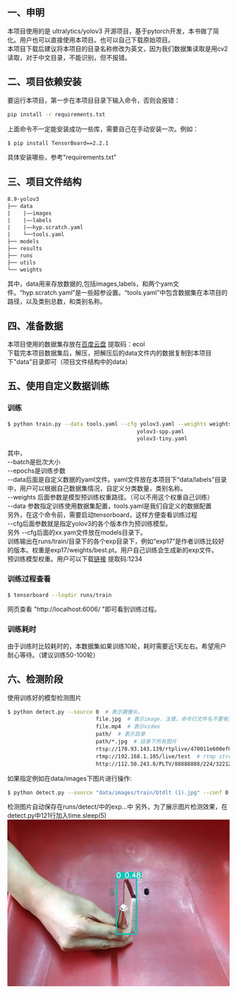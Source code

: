 ## 一、申明
本项目使用的是 ultralytics/yolov3 开源项目，基于pytorch开发，本书做了简化。用户也可以直接使用本项目。也可以自己下载原始项目。<br>
本项目下载后建议将本项目的目录名称修改为英文，因为我们数据集读取是用cv2读取，对于中文目录，不能识别，但不报错。
## 二、项目依赖安装
要运行本项目，第一步在本项目目录下输入命令，否则会报错：
```bash
pip install -r requirements.txt
```
上面命令不一定能安装成功一些库，需要自己在手动安装一次。例如：
```bash
$ pip install TensorBoard==2.2.1
```
具体安装哪些，参考"requirements.txt"
## 三、项目文件结构
```
8.9-yolov3
├── data
|    |——images
|    |——labels
|    |——hyp.scratch.yaml
|    └──tools.yaml
├── models
├── results
├── runs
├── utils
└── weights
```
其中，data用来存放数据的,包括images,labels，和两个yam文件。“hyp.scratch.yaml”是一些超参设置。“tools.yaml”中包含数据集在本项目的路径，以及类别总数，和类别名称。

## 四、准备数据
本项目使用的数据集存放在[百度云盘](https://pan.baidu.com/s/1Ijd75uACrjZMusPZJq-jlA) 
提取码：ecol <br/>
下载完本项目数据集后，解压，把解压后的data文件内的数据复制到本项目下"data"目录即可（项目文件结构中的data）


## 五、使用自定义数据训练
### 训练

```bash
$ python train.py --data tools.yaml --cfg yolov3.yaml --weights weights/yolov3.weights --batch-size 24
                                         yolov3-spp.yaml                       24
                                         yolov3-tiny.yaml                      64
```
其中，<br/>
--batch是批次大小<br/>
--epochs是训练步数<br/>
--data后面是自定义数据的yaml文件。yaml文件放在本项目下“data/labels”目录中，用户可以根据自己数据集情况，自定义分类数量，类别名称。<br/>
--weights 后面参数是模型预训练权重路径。（可以不用这个权重自己训练）<br/>
--data 参数指定训练使用数据集配置，tools.yaml是我们自定义的数据配置<br/>
另外，在这个命令前，需要启动tensorboard，这样方便查看训练过程<br/>
--cfg后面参数就是指定yolov3的各个版本作为预训练模型。<br/>
另外 --cfg后面的xx.yam文件放在models目录下。<br/>
训练输出在runs/train/目录下的各个exp目录下，例如“exp17”是作者训练比较好的版本。权重是exp17/weights/best.pt。用户自己训练会生成新的exp文件。<br/>
预训练模型权重。用户可以下载[链接](https://pan.baidu.com/s/1_dc1e1T0ixiEbWqW9Q3sEQ) 提取码:1234

### 训练过程查看
```bash
$ tensorboard --logdir runs/train
```
网页查看
"http://localhost:6006/ "即可看到训练过程。

### 训练耗时
由于训练时比较耗时的，本数据集如果训练10轮，耗时需要近1天左右。希望用户耐心等待。（建议训练50-100轮）
## 六、检测阶段

使用训练好的模型检测图片
```bash
$ python detect.py --source 0  # 表示摄像头。
                            file.jpg  # 表示image，注意，命令行文件名不要有空格出现，我们的数据集中‘btdlt (1).jpg’中有空格需要操作一下：windows环境把路径用双引号包起来。linux用单引号
                            file.mp4  # 表示video
                            path/  # 表示目录
                            path/*.jpg  # 目录下所有图片
                            rtsp://170.93.143.139/rtplive/470011e600ef003a004ee33696235daa  # rtsp stream
                            rtmp://192.168.1.105/live/test  # rtmp stream
                            http://112.50.243.8/PLTV/88888888/224/3221225900/1.m3u8  # http stream
```
如果指定例如在data/images下图片进行操作:
```bash
$ python detect.py --source "data/images/train/btdlt (1).jpg" --conf 0.25
```
检测图片自动保存在runs/detect/中的exp...中
另外，为了展示图片检测效果，在detect.py中121行加入time.sleep(5)<br/>
![](results/test.jpg "detect_result")
